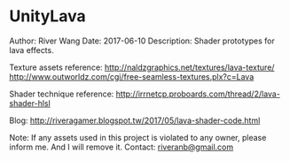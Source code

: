 # UnityLava
Author: River Wang
Date: 2017-06-10
Description: Shader prototypes for lava effects.

Texture assets reference: 
http://naldzgraphics.net/textures/lava-texture/
http://www.outworldz.com/cgi/free-seamless-textures.plx?c=Lava

Shader technique reference:
http://irrnetcp.proboards.com/thread/2/lava-shader-hlsl

Blog: http://riveragamer.blogspot.tw/2017/05/lava-shader-code.html

Note: If any assets used in this project is violated to any owner, please inform me. And I will remove it.
Contact: riveranb@gmail.com